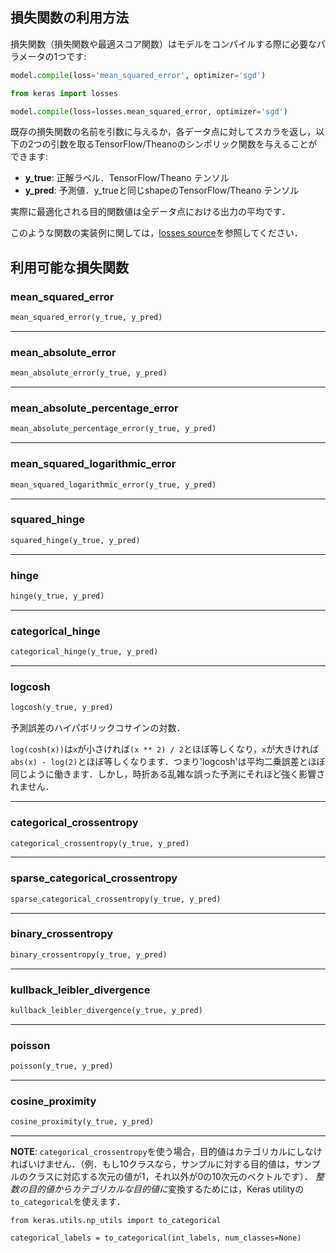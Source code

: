 ## 損失関数の利用方法

損失関数（損失関数や最適スコア関数）はモデルをコンパイルする際に必要なパラメータの1つです:

```python
model.compile(loss='mean_squared_error', optimizer='sgd')
```

```python
from keras import losses

model.compile(loss=losses.mean_squared_error, optimizer='sgd')
```

既存の損失関数の名前を引数に与えるか，各データ点に対してスカラを返し，以下の2つの引数を取るTensorFlow/Theanoのシンボリック関数を与えることができます:

- __y_true__: 正解ラベル．TensorFlow/Theano テンソル
- __y_pred__: 予測値．y_trueと同じshapeのTensorFlow/Theano テンソル

実際に最適化される目的関数値は全データ点における出力の平均です．

このような関数の実装例に関しては，[losses source](https://github.com/keras-team/keras/blob/master/keras/losses.py)を参照してください．

## 利用可能な損失関数

### mean_squared_error

```python
mean_squared_error(y_true, y_pred)
```

---

### mean_absolute_error

```python
mean_absolute_error(y_true, y_pred)
```

---

### mean_absolute_percentage_error

```python
mean_absolute_percentage_error(y_true, y_pred)
```

---

### mean_squared_logarithmic_error

```python
mean_squared_logarithmic_error(y_true, y_pred)
```

---

### squared_hinge

```python
squared_hinge(y_true, y_pred)
```

---

### hinge

```python
hinge(y_true, y_pred)
```

---

### categorical_hinge

```python
categorical_hinge(y_true, y_pred)
```

---

### logcosh

```python
logcosh(y_true, y_pred)
```

予測誤差のハイパボリックコサインの対数．

`log(cosh(x))`は`x`が小さければ`(x ** 2) / 2`とほぼ等しくなり，`x`が大きければ`abs(x) - log(2)`とほぼ等しくなります．つまり'logcosh'は平均二乗誤差とほぼ同じように働きます．しかし，時折ある乱雑な誤った予測にそれほど強く影響されません．

---

### categorical_crossentropy

```python
categorical_crossentropy(y_true, y_pred)
```
---

### sparse_categorical_crossentropy

```python
sparse_categorical_crossentropy(y_true, y_pred)
```
---

### binary_crossentropy

```python
binary_crossentropy(y_true, y_pred)
```
---

### kullback_leibler_divergence

```python
kullback_leibler_divergence(y_true, y_pred)
```
---

### poisson

```python
poisson(y_true, y_pred)
```
---

### cosine_proximity

```python
cosine_proximity(y_true, y_pred)
```
---

__NOTE__: `categorical_crossentropy`を使う場合，目的値はカテゴリカルにしなければいけません．（例．もし10クラスなら，サンプルに対する目的値は，サンプルのクラスに対応する次元の値が1，それ以外が0の10次元のベクトルです）．
*整数の目的値からカテゴリカルな目的値に*変換するためには，Keras utilityの`to_categorical`を使えます．

```
from keras.utils.np_utils import to_categorical

categorical_labels = to_categorical(int_labels, num_classes=None)
```
